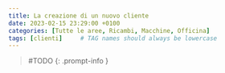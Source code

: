 ```yaml
---
title: La creazione di un nuovo cliente
date: 2023-02-15 23:29:00 +0100
categories: [Tutte le aree, Ricambi, Macchine, Officina]
tags: [clienti]     # TAG names should always be lowercase
---
```


> #TODO
{: .prompt-info }


